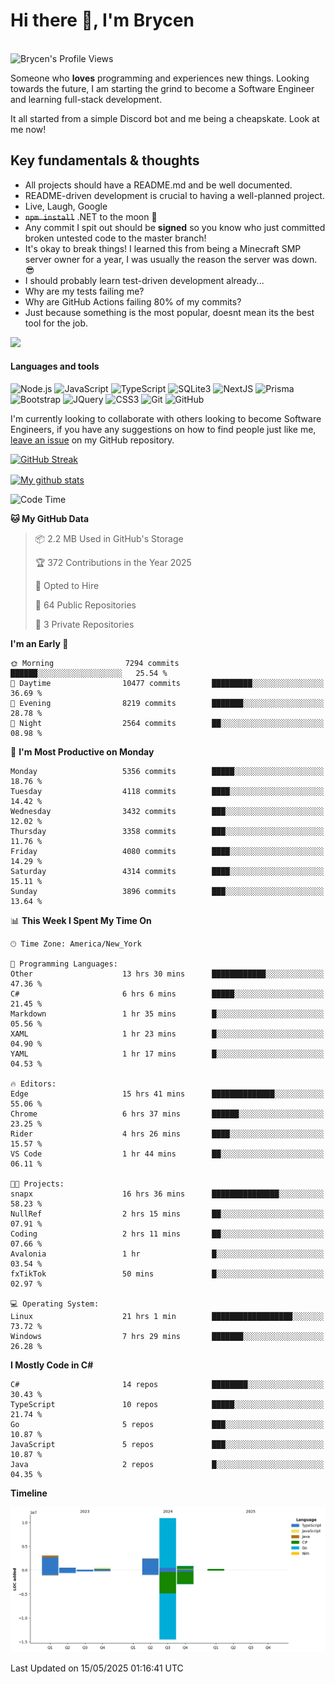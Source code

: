 # Hi there 👋, I'm Brycen

<br>
<img src="https://komarev.com/ghpvc/?username=BrycensRanch" alt="Brycen's Profile Views" />

Someone who **loves** programming and experiences new things. Looking towards the future, I am starting the grind to become a Software Engineer and learning full-stack development.

It all started from a simple Discord bot and me being a cheapskate. Look at me now!

## Key fundamentals & thoughts

- All projects should have a README.md and be well documented.
- README-driven development is crucial to having a well-planned project.
- Live, Laugh, Google
- ~~`npm install`~~ .NET to the moon 🚀
- Any commit I spit out should be **signed** so you know who just committed broken untested code to the master branch!
- It's okay to break things! I learned this from being a Minecraft SMP server owner for a year, I was usually the reason the server was down. 😎
- I should probably learn test-driven development already...
- Why are my tests failing me?
- Why are GitHub Actions failing 80% of my commits? 
- Just because something is the most popular, doesnt mean its the best tool for the job.

<img src="https://res.cloudinary.com/practicaldev/image/fetch/s--OoBLh7-Q--/c_limit%2Cf_auto%2Cfl_progressive%2Cq_auto%2Cw_880/https://cdn-images-1.medium.com/max/1614/1%2A8BlqJ8lNVZzuRjAg1mZ50w.png" height="400"/>

<h4>Languages and tools</h4>
<p>
  <img src="https://img.shields.io/badge/node.js%20-%2343853D.svg?&style=for-the-badge&logo=node.js&logoColor=white" alt="Node.js" />
  <img src="https://img.shields.io/badge/javascript%20-%23323330.svg?&style=for-the-badge&logo=javascript&logoColor=%23F7DF1E" alt="JavaScript" />
  <img src="https://img.shields.io/badge/typescript%20-%23323330.svg?&style=for-the-badge&logo=typescript&logoColor=#3467eb" alt="TypeScript" />
  <img src="https://img.shields.io/badge/sqlite3%20-%23323330.svg?&style=for-the-badge&logo=sqlite&logoColor=#3467eb" alt="SQLite3" />
  <img src="https://img.shields.io/badge/Next.JS%20-%23323330.svg?&style=for-the-badge&logo=next.js&logoColor=#3467eb" alt="NextJS" />
  <img src="https://img.shields.io/badge/Prisma%20-%23323330.svg?&style=for-the-badge&logo=prisma&logoColor=#3467eb" alt="Prisma" />
  <img src="https://img.shields.io/badge/bootstrap%20-%23323330.svg?&style=for-the-badge&logo=bootstrap" alt="Bootstrap" />
  <img src="https://img.shields.io/badge/jquery%20-%23323330.svg?&style=for-the-badge&logo=jquery" alt="JQuery" />
  <img src="https://img.shields.io/badge/css3%20-%23323330.svg?&style=for-the-badge&logo=css3" alt="CSS3" />
  <img src="https://img.shields.io/badge/git%20-%23323330.svg?&style=for-the-badge&logo=git" alt="Git" />
  <img src="https://img.shields.io/badge/github%20-%23323330.svg?&style=for-the-badge&logo=github" alt="GitHub" />
</p>

 I'm currently looking to collaborate with others looking to become Software Engineers, if you have any suggestions on how to find people just like me, [leave an issue](https://github.com/BrycensRanch/BrycensRanch/issues/new) on my GitHub repository.
 
 <p><a href="https://git.io/streak-stats"><img src=https://github-readme-streak-stats-eight.vercel.app?user=BrycensRanch&amp;theme=dark&amp;hide_border=true&fire=EB5454&amp;ring=0CEB19" alt="GitHub Streak"></a></p>

<a href="https://github.com/anuraghazra/github-readme-stats">
  <img align="center" src="https://github-readme-stats.anuraghazra1.vercel.app/api?username=BrycensRanch&show_icons=true&line_height=27&include_all_commits=true" alt="My github stats" />
</a>

<!--START_SECTION:waka-->
![Code Time](http://img.shields.io/badge/Code%20Time-2%2C023%20hrs%205%20mins-blue)

**🐱 My GitHub Data** 

> 📦 2.2 MB Used in GitHub's Storage 
 > 
> 🏆 372 Contributions in the Year 2025
 > 
> 💼 Opted to Hire
 > 
> 📜 64 Public Repositories 
 > 
> 🔑 3 Private Repositories 
 > 
**I'm an Early 🐤** 

```text
🌞 Morning                7294 commits        ██████░░░░░░░░░░░░░░░░░░░   25.54 % 
🌆 Daytime                10477 commits       █████████░░░░░░░░░░░░░░░░   36.69 % 
🌃 Evening                8219 commits        ███████░░░░░░░░░░░░░░░░░░   28.78 % 
🌙 Night                  2564 commits        ██░░░░░░░░░░░░░░░░░░░░░░░   08.98 % 
```
📅 **I'm Most Productive on Monday** 

```text
Monday                   5356 commits        █████░░░░░░░░░░░░░░░░░░░░   18.76 % 
Tuesday                  4118 commits        ████░░░░░░░░░░░░░░░░░░░░░   14.42 % 
Wednesday                3432 commits        ███░░░░░░░░░░░░░░░░░░░░░░   12.02 % 
Thursday                 3358 commits        ███░░░░░░░░░░░░░░░░░░░░░░   11.76 % 
Friday                   4080 commits        ████░░░░░░░░░░░░░░░░░░░░░   14.29 % 
Saturday                 4314 commits        ████░░░░░░░░░░░░░░░░░░░░░   15.11 % 
Sunday                   3896 commits        ███░░░░░░░░░░░░░░░░░░░░░░   13.64 % 
```


📊 **This Week I Spent My Time On** 

```text
🕑︎ Time Zone: America/New_York

💬 Programming Languages: 
Other                    13 hrs 30 mins      ████████████░░░░░░░░░░░░░   47.36 % 
C#                       6 hrs 6 mins        █████░░░░░░░░░░░░░░░░░░░░   21.45 % 
Markdown                 1 hr 35 mins        █░░░░░░░░░░░░░░░░░░░░░░░░   05.56 % 
XAML                     1 hr 23 mins        █░░░░░░░░░░░░░░░░░░░░░░░░   04.90 % 
YAML                     1 hr 17 mins        █░░░░░░░░░░░░░░░░░░░░░░░░   04.53 % 

🔥 Editors: 
Edge                     15 hrs 41 mins      ██████████████░░░░░░░░░░░   55.06 % 
Chrome                   6 hrs 37 mins       ██████░░░░░░░░░░░░░░░░░░░   23.25 % 
Rider                    4 hrs 26 mins       ████░░░░░░░░░░░░░░░░░░░░░   15.57 % 
VS Code                  1 hr 44 mins        ██░░░░░░░░░░░░░░░░░░░░░░░   06.11 % 

🐱‍💻 Projects: 
snapx                    16 hrs 36 mins      ███████████████░░░░░░░░░░   58.23 % 
NullRef                  2 hrs 15 mins       ██░░░░░░░░░░░░░░░░░░░░░░░   07.91 % 
Coding                   2 hrs 11 mins       ██░░░░░░░░░░░░░░░░░░░░░░░   07.66 % 
Avalonia                 1 hr                █░░░░░░░░░░░░░░░░░░░░░░░░   03.54 % 
fxTikTok                 50 mins             █░░░░░░░░░░░░░░░░░░░░░░░░   02.97 % 

💻 Operating System: 
Linux                    21 hrs 1 min        ██████████████████░░░░░░░   73.72 % 
Windows                  7 hrs 29 mins       ███████░░░░░░░░░░░░░░░░░░   26.28 % 
```

**I Mostly Code in C#** 

```text
C#                       14 repos            ████████░░░░░░░░░░░░░░░░░   30.43 % 
TypeScript               10 repos            █████░░░░░░░░░░░░░░░░░░░░   21.74 % 
Go                       5 repos             ███░░░░░░░░░░░░░░░░░░░░░░   10.87 % 
JavaScript               5 repos             ███░░░░░░░░░░░░░░░░░░░░░░   10.87 % 
Java                     2 repos             █░░░░░░░░░░░░░░░░░░░░░░░░   04.35 % 
```



**Timeline**

![Lines of Code chart](https://raw.githubusercontent.com/BrycensRanch/BrycensRanch/main/assets/bar_graph.png)


 Last Updated on 15/05/2025 01:16:41 UTC
<!--END_SECTION:waka-->

<!--
**BrycensRanch/BrycensRanch** is a ✨ _special_ ✨ repository because its `README.md` (this file) appears on your GitHub profile.

Here are some ideas to get you started:

- 🔭 I’m currently working on ...
- 🌱 I’m currently learning ...
- 👯 I’m looking to collaborate on ...
- 🤔 I’m looking for help with ...
- 💬 Ask me about ...
- 📫 How to reach me: ...
- 😄 Pronouns: ...
- ⚡ Fun fact: ...
-->

